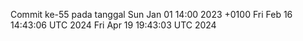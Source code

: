 Commit ke-55 pada tanggal Sun Jan 01 14:00 2023 +0100
Fri Feb 16 14:43:06 UTC 2024
Fri Apr 19 19:43:03 UTC 2024

